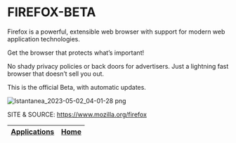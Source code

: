 # FIREFOX-BETA

 Firefox is a powerful, extensible web browser with support for modern web application technologies.
 
 Get the browser that protects what’s important!

 No shady privacy policies or back doors for advertisers. Just a lightning fast browser that doesn’t sell you out.
 
 This is the official Beta, with automatic updates.
 
 ![Istantanea_2023-05-02_04-01-28 png](https://user-images.githubusercontent.com/88724353/235563850-61d359ff-53ac-43a6-ab1d-33297dc4df73.jpg)
 
 SITE &
 SOURCE: https://www.mozilla.org/firefox

 | [Applications](https://portable-linux-apps.github.io/apps.html) | [Home](https://portable-linux-apps.github.io)
 | --- | --- |
